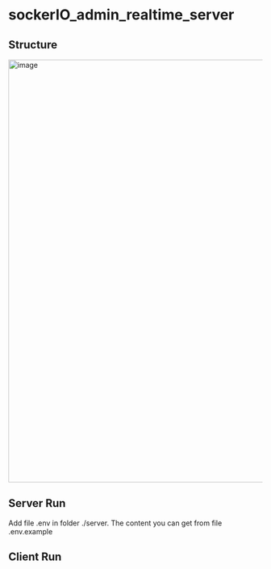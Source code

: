 # sockerIO_admin_realtime_server
## Structure
<img width="838" alt="image" src="https://user-images.githubusercontent.com/26401817/235881684-99237157-9301-4118-9f53-45e9d9991ab7.png">

## Server Run
Add file .env in folder ./server. The content you can get from file .env.example

## Client Run
